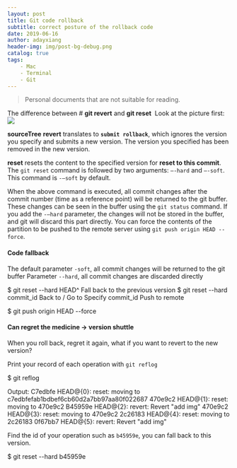 ```yaml
---
layout: post
title: Git code rollback
subtitle: correct posture of the rollback code
date: 2019-06-16
author: adayxiang
header-img: img/post-bg-debug.png
catalog: true
tags:
    - Mac
    - Terminal
    - Git
---
```



> Personal documents that are not suitable for reading.

The difference between # **git revert** and **git reset**
 Look at the picture first:
 
![](https://ww3.sinaimg.cn/large/006tNbRwgy1fcr9tu6vdjj30t30ez0y8.jpg)

**sourceTree** **revert** translates to **`submit rollback`**, which ignores the version you specify and submits a new version. The version you specified has been removed in the new version.

**reset** resets the content to the specified version for **reset to this commit**. The `git reset` command is followed by two arguments: `–-hard` and `–-soft`. This command is `-–soft` by default.

When the above command is executed, all commit changes after the commit number (time as a reference point) will be returned to the git buffer. These changes can be seen in the buffer using the `git status` command. If you add the `-–hard` parameter, the changes will not be stored in the buffer, and git will discard this part directly. You can force the contents of the partition to be pushed to the remote server using `git push origin HEAD --force`.


#### Code fallback

The default parameter `-soft`, all commit changes will be returned to the git buffer
Parameter `--hard`, all commit changes are discarded directly

$ git reset --hard HEAD^ Fall back to the previous version
$ git reset --hard commit_id Back to / Go to Specify commit_id
Push to remote

$ git push origin HEAD --force


#### Can regret the medicine -> version shuttle

When you roll back, regret it again, what if you want to revert to the new version?

Print your record of each operation with `git reflog`

$ git reflog

Output:
C7edbfe HEAD@{0}: reset: moving to c7edbfefab1bdbef6cb60d2a7bb97aa80f022687
470e9c2 HEAD@{1}: reset: moving to 470e9c2
B45959e HEAD@{2}: revert: Revert "add img"
470e9c2 HEAD@{3}: reset: moving to 470e9c2
2c26183 HEAD@{4}: reset: moving to 2c26183
0f67bb7 HEAD@{5}: revert: Revert "add img"

Find the id of your operation such as `b45959e`, you can fall back to this version.

$ git reset --hard b45959e
